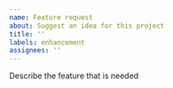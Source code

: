 ```yaml
---
name: Feature request
about: Suggest an idea for this project
title: ''
labels: enhancement
assignees: ''
---
```


Describe the feature that is needed
